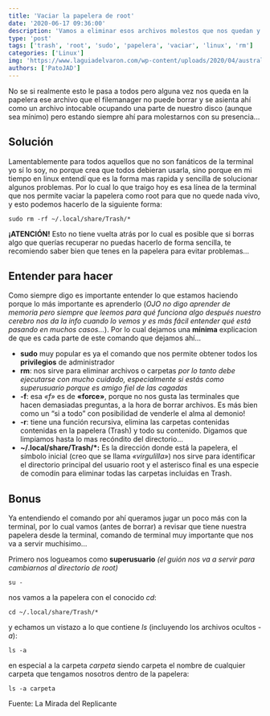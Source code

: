 ```yaml
---
title: 'Vaciar la papelera de root'
date: '2020-06-17 09:36:00'
description: 'Vamos a eliminar esos archivos molestos que nos quedan y no podemos borrar desde el filemanager'
type: 'post'
tags: ['trash', 'root', 'sudo', 'papelera', 'vaciar', 'linux', 'rm']
categories: ['Linux']
img: 'https://www.laguiadelvaron.com/wp-content/uploads/2020/04/australianos-se-disfrazan-para-sacar-basura-www.laguiadelvaron-12.jpg'
authors: ['PatoJAD']
---
```


No se si realmente esto le pasa a todos pero alguna vez nos queda en la papelera ese archivo que el filemanager no puede borrar y se asienta ahí como un archivo intocable ocupando una parte de nuestro disco (aunque sea mínimo) pero estando siempre ahí para molestarnos con su presencia...

## Solución

Lamentablemente para todos aquellos que no son fanáticos de la terminal yo sí lo soy, no porque crea que todos debieran usarla, sino porque en mi tiempo en linux entendí que es la forma mas rapida y sencilla de solucionar algunos problemas. Por lo cual lo que traigo hoy es esa línea de la terminal que nos permite vaciar la papelera como root para que no quede nada vivo, y esto podemos hacerlo de la siguiente forma:

    sudo rm -rf ~/.local/share/Trash/*

**¡ATENCIÓN!** Esto no tiene vuelta atrás por lo cual es posible que si borras algo que querías recuperar no puedas hacerlo de forma sencilla, te recomiendo saber bien que tenes en la papelera para evitar problemas…

## Entender para hacer

Como siempre digo es importante entender lo que estamos haciendo porque lo más importante es aprenderlo (_OJO no digo aprender de memoria pero siempre que leemos para qué funciona algo después nuestro cerebro nos da la info cuando lo vemos y es más fácil entender qué está pasando en muchos casos…_). Por lo cual dejamos una **mínima** explicacion de que es cada parte de este comando que dejamos ahí…

-   **sudo** muy popular es ya el comando que nos permite obtener todos los **privilegios** de administrador
-   **rm**: nos sirve para eliminar archivos o carpetas _por lo tanto debe ejecutarse con mucho cuidado, especialmente si estás como superusuario porque es amigo fiel de las cagadas_
-   **-f**: esa _«f»_ es de **«force»**, porque no nos gusta las terminales que hacen demasiadas preguntas, a la hora de borrar archivos. Es más bien como un “si a todo” con posibilidad de venderle el alma al demonio!
-   **-r**: tiene una función recursiva, elimina las carpetas contenidas contenidas en la papelera (Trash) y todo su contenido. Digamos que limpiamos hasta lo mas recóndito del directorio...
-   **~/.local/share/Trash/\*:** Es la dirección donde está la papelera, el símbolo inicial (creo que se llama _«virgulilla»_) nos sirve para identificar el directorio principal del usuario root y el asterisco final es una especie de comodín para eliminar todas las carpetas incluidas en Trash.

## Bonus

Ya entendiendo el comando por ahí queramos jugar un poco más con la terminal, por lo cual vamos (antes de borrar) a revisar que tiene nuestra papelera desde la terminal, comando de terminal muy importante que nos va a servir muchisimo…

Primero nos logueamos como **superusuario** _(el guión nos va a servir para cambiarnos al directorio de root)_

    su -

nos vamos a la papelera con el conocido _cd_:

    cd ~/.local/share/Trash/*

y echamos un vistazo a lo que contiene _ls_ (incluyendo los archivos ocultos _-a_):

    ls -a

en especial a la carpeta _carpeta_ siendo carpeta el nombre de cualquier carpeta que tengamos nosotros dentro de la papelera:

    ls -a carpeta

Fuente: La Mirada del Replicante
